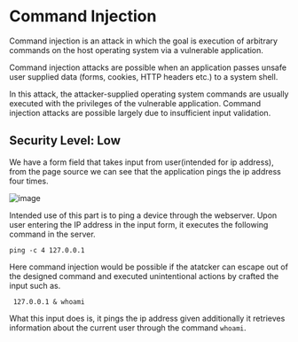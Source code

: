 # Command Injection

Command injection is an attack in which the goal is execution of arbitrary commands on the host operating system via a vulnerable application. 

Command injection attacks are possible when an application passes unsafe user supplied data (forms, cookies, HTTP headers etc.) to a system shell.

In this attack, the attacker-supplied operating system commands are usually executed with the privileges of the vulnerable application. 
Command injection attacks are possible largely due to insufficient input validation.

## Security Level: Low

We have a form field that takes input from user(intended for ip address), from the page source we can see that the application pings the ip address four times.

![image](https://github.com/user-attachments/assets/167d96cf-6846-4aa5-9c67-ac28abae7521)

Intended use of this part is to ping a device through the webserver. Upon user entering the IP address in the input form, it executes the following command in the server.

` ping -c 4 127.0.0.1 `

Here command injection would be possible if the atatcker can escape out of the designed command and executed unintentional actions by crafted the input such as.

` 127.0.0.1 & whoami`

What this input does is, it pings the ip address given additionally it retrieves information about the current user through the command `whoami`.



